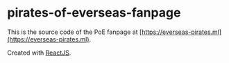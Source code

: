 # pirates-of-everseas-fanpage

This is the source code of the PoE fanpage at [https://everseas-pirates.ml](https://everseas-pirates.ml).

Created with [ReactJS](https://reactjs.org).
